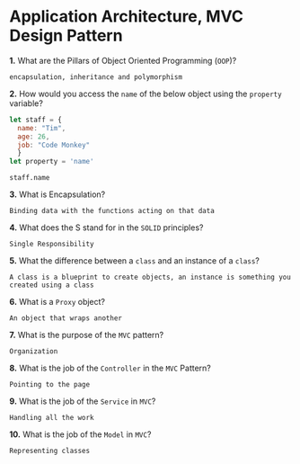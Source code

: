 # Application Architecture, MVC Design Pattern

**1.** What are the Pillars of Object Oriented Programming (`OOP`)?
<!-- enter you answer in the space below -->
```
encapsulation, inheritance and polymorphism
```
**2.** How would you access the `name` of the below object using the `property` variable?
```js
let staff = {
  name: "Tim",
  age: 26,
  job: "Code Monkey"
  }
let property = 'name'
```
<!-- enter you answer in the space below -->
```
staff.name
```
**3.** What is Encapsulation?
<!-- enter you answer in the space below -->
```
Binding data with the functions acting on that data
```
**4.** What does the S stand for in the `SOLID` principles?
<!-- enter you answer in the space below -->
```
Single Responsibility
```
**5.** What the difference between a `class` and an instance of a `class`?
<!-- enter you answer in the space below -->
```
A class is a blueprint to create objects, an instance is something you created using a class
```
**6.** What is a `Proxy` object?
<!-- enter you answer in the space below -->
```
An object that wraps another 
```

**7.** What is the purpose of the `MVC` pattern?
<!-- enter you answer in the space below -->
```
Organization
```
**8.** What is the job of the `Controller` in the `MVC` Pattern?
<!-- enter you answer in the space below -->
```
Pointing to the page
```

**9.** What is the job of the `Service` in `MVC`?
<!-- enter you answer in the space below -->
```
Handling all the work
```
**10.** What is the job of the `Model` in `MVC`?
<!-- enter you answer in the space below -->
```
Representing classes
```

